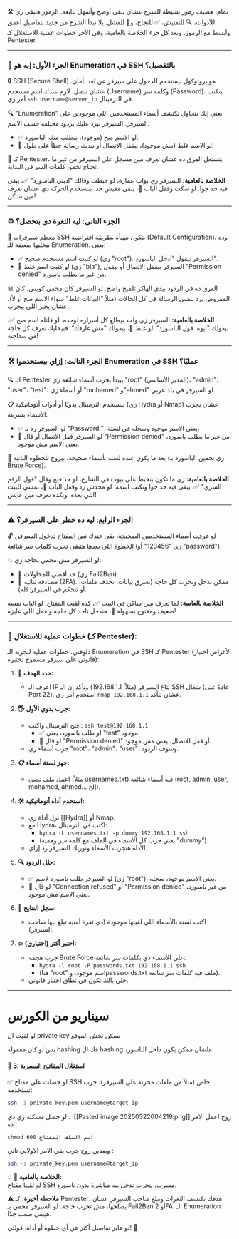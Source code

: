 
تمام، هضيف رموز بسيطة للشرح عشان يبقى أوضح وأسهل تتابعه. الرموز هتبقى زي 🛠️ للأدوات، 🔍 للتفتيش، ✅ للنجاح، و🚫 للفشل. يلا نبدأ الشرح من جديد بتفاصيل أعمق وأبسط مع الرموز، وبعد كل جزء الخلاصة بالعامية، وفي الآخر خطوات عملية للاستغلال كـ Pentester.

---

### 🧩 الجزء الأول: إيه هو Enumeration في SSH بالتفصيل؟

🔒 SSH (Secure Shell) هو بروتوكول بيستخدم للدخول على سيرفر عن بُعد بأمان. عشان تتصل، لازم عندك اسم مستخدم (Username) وكلمة سر (Password). بتكتب أمر زي `ssh username@server_ip` في الترمينال.

🔍 "Enumeration" يعني إنك بتحاول تكتشف أسماء المستخدمين اللي موجودين على السيرفر. السيرفر بيرد عليك بردود مختلفة حسب الاسم:
- ✅ لو الاسم صح (موجود)، بيطلب منك الباسورد.
- 🚫 لو الاسم غلط (مش موجود)، بيقفل الاتصال أو بيديك رسالة خطأ على طول.

🎯 كـ Pentester، بتستغل الفرق ده عشان تعرف مين مسجل على السيرفر من غير ما تحتاج تخمن كلمات السر في البداية.

**الخلاصة بالعامية:**
السيرفر زي بواب عمارة، لو خبطت وقالك "اديني الباسورد" ✅، يبقى فيه حد جوا. لو سكت وقفل الباب 🚫، يبقى مفيش حد. بتستخدم الحركة دي عشان تعرف مين ساكن!

---

### ⚙️ الجزء التاني: ليه الثغرة دي بتحصل؟
🔧 معظم سيرفرات SSH بتكون مهيأة بطريقة افتراضية (Default Configuration)، وده بيخليها ضعيفة للـ Enumeration. يعني:
- ✅ لو كتبت اسم مستخدم صحيح (زي "root")، السيرفر بيقول "أدخل الباسورد".
- 🚫 لو كتبت اسم غلط (زي "bla"), السيرفر بيقفل الاتصال أو بيقول "Permission denied" من غير ما يطلب باسورد.

📊 الفرق ده في الردود بيدي الهاكر تلميح واضح. لو السيرفر كان محمي كويس، كان المفروض يرد بنفس الرسالة في كل الحالات (مثلاً "البيانات غلط" سواء الاسم صح أو لأ)، عشان يحير اللي بيجرب.

**الخلاصة بالعامية:**
السيرفر زي واحد بيطلع كل أسراره لوحده. لو قلتله اسم صح ✅، بيقولك "أيوة، قول الباسورد". لو غلط 🚫، بيقولك "مش عارفك". فبيخليك تعرف كل حاجة من سذاجته!

---

### 🛠️ الجزء التالت: إزاي بيستخدموا Enumeration في SSH عمليًا؟

🔍 الـ Pentester بيبدأ يجرب أسماء شائعة زي "root" (المدير الأساسي)، "admin"، "user"، "test"، أو أسماء زي "mohamed" و"ahmed" لو السيرفر في بلد عربي.


📋 بيستخدم الترمينال يدويًا أو أدوات أتوماتيكية (زي Hydra أو Nmap) عشان يجرب الأسماء بسرعة:

- ✅ لو السيرفر رد بـ "Password:"، يعني الاسم موجود وسجله في لستة.
- 🚫 لو السيرفر قفل الاتصال أو قال "Permission denied" من غير ما يطلب باسورد، يعني الاسم مش موجود.


🎯 بعد ما يكون عنده لستة بأسماء صحيحة، بيروح للخطوة التانية (زي تخمين الباسورد بـ Brute Force).

**الخلاصة بالعامية:**
زي ما تكون بتخبط على بيوت في الشارع، لو حد فتح وقال "قول الرقم السري" ✅، يبقى فيه حد جوا وتكتب اسمه. لو محدش رد وقفل الباب 🚫، تمشي للبيت اللي بعده. وبكده تعرف مين عايش!

---

### ⚠️ الجزء الرابع: ليه ده خطر على السيرفر؟

🔓 لو عرفت أسماء المستخدمين الصحيحة، بقى عندك نص المفتاح لدخول السيرفر. الخطوة اللي بعدها هتبقى تجرب كلمات سر شائعة (زي "123456" أو "password").


💥 لو السيرفر مش محمي بحاجة زي:
- 🚫 حد أقصى للمحاولات (زي Fail2Ban).
- 🔐 مصادقة ثنائية (2FA).
ممكن تدخل وتخرب كل حاجة (تسرق بيانات، تحذف ملفات، أو تتحكم في السيرفر كله).


**الخلاصة بالعامية:**
لما تعرف مين ساكن في البيت ✅، كده لقيت المفتاح. لو الباب نفسه ضعيف ومفتوح بسهولة 🚪، هتدخل تاخد كل حاجة وتعمل اللي عايزه!

---

### 🚀 خطوات عملية للاستغلال (كـ Pentester):
دلوقتي، خطوات عملية لتجربة الـ Enumeration في SSH كـ Pentester (لأغراض اختبار قانوني على سيرفر مسموح تختبره):

1. **🎯 حدد الهدف:**
   - اعرف الـ IP بتاع السيرفر (مثلاً: 192.168.1.1) وتأكد إن الـ SSH شغال (عادةً على Port 22). استخدم أمر زي `nmap 192.168.1.1` عشان تتأكد.

2. **🖐️ جرب يدوي الأول:**
   - افتح الترمينال واكتب: `ssh test@192.168.1.1`
     - ✅ لو طلب باسورد، يعني "test" موجود.
     - 🚫 لو قال "Permission denied" أو قفل الاتصال، يعني مش موجود.
   - جرب أسماء زي "root"، "admin"، "user"، وشوف الردود.

3. **📋 جهز لستة أسماء:**
   - اعمل ملف نصي (مثلاً usernames.txt) فيه أسماء شائعة (root, admin, user, mohamed, ahmed... إلخ).

4. **🛠️ استخدم أداة أتوماتيكية:**
   - نزل أداة زي [[Hydra]] أو Nmap.
   - مع Hydra، اكتب في الترمينال:
     - `hydra -L usernames.txt -p dummy 192.168.1.1 ssh`
     - (يعني جرب كل الأسماء في الملف مع كلمة سر وهمية "dummy").
   - الأداة هتجرب الأسماء وتوريك السيرفر رد إزاي.

5. **🔍 حلل الردود:**
   - ✅ لو السيرفر طلب باسورد لاسم (زي "root")، يعني الاسم موجود، سجله.
   - 🚫 لو قال "Connection refused" أو "Permission denied" من غير باسورد، يعني الاسم مش موجود.

6. **📝 سجل النتايج:**
   - اكتب لستة بالأسماء اللي لقيتها موجودة (دي ثغرة أمنية تبلغ بيها صاحب السيرفر).

7. **💥 اختبر أكتر (اختياري):**
   - جرب هجمة Brute Force على الأسماء دي بكلمات سر شائعة:
     - `hydra -l root -P passwords.txt 192.168.1.1 ssh`
     - (هنا "root" اسم موجود، وpasswords.txt ملف فيه كلمات سر شائعة).
   - خلي بالك تكون في نطاق اختبار قانوني.

---
# سيناريو من الكورس

لو لقيت ال private key ممكن تخش الموقع 

بس لو كان معموله hashing فك ال hashing علشان ممكن يكون داخل الباسورد

#### **🎯 3. استغلال المفاتيح المسربة**

✅ لو حصلت على مفتاح SSH خاص (مثلاً من ملفات مخزنة على السيرفر)، جرب تستخدمه:

```bash
ssh -i private_key.pem username@target_ip
```

لو حصل مشكله زي دي :
![[Pasted image 20250322004219.png]]
روح اعمل الامر ده :

```
chmod 600 اسم الملف المفتاح
```

وبعدين روح جرب بقي الامر الاولاني تاني :

```bash
ssh -i private_key.pem username@target_ip
```


💡 **💬 الخلاصة بالعامية:**  
لو لقينا مفتاح SSH مسرب، بنجرب ندخل بيه مباشرة بدون باسورد.


**⚠️ ملاحظة أخيرة:**
كـ Pentester، هدفك تكتشف الثغرات وتبلغ صاحب السيرفر عشان يصلحها، مش تخرب حاجة. لو السيرفر محمي بـ Fail2Ban أو 2FA، الـ Enumeration هيبقى صعب جدًا.

لو عايز تفاصيل أكتر عن أي خطوة أو أداة، قوللي! 🚀